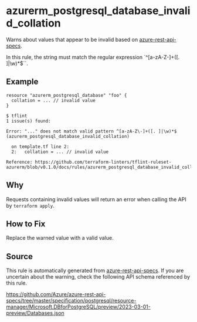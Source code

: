 <!--- This file generated by `tools/apispec-rule-gen/main.go`. DO NOT EDIT --->

# azurerm_postgresql_database_invalid_collation

Warns about values that appear to be invalid based on [azure-rest-api-specs](https://github.com/Azure/azure-rest-api-specs).

In this rule, the string must match the regular expression `^[a-zA-Z\-]+([. ]|\w)*$``.

## Example

```hcl
resource "azurerm_postgresql_database" "foo" {
  collation = ... // invalid value
}
```

```
$ tflint
1 issue(s) found:

Error: "..." does not match valid pattern ^[a-zA-Z\-]+([. ]|\w)*$ (azurerm_postgresql_database_invalid_collation)

  on template.tf line 2:
  2:   collation = ... // invalid value

Reference: https://github.com/terraform-linters/tflint-ruleset-azurerm/blob/v0.1.0/docs/rules/azurerm_postgresql_database_invalid_collation.md

```

## Why

Requests containing invalid values will return an error when calling the API by `terraform apply`.

## How to Fix

Replace the warned value with a valid value.

## Source

This rule is automatically generated from [azure-rest-api-specs](https://github.com/Azure/azure-rest-api-specs). If you are uncertain about the warning, check the following API schema referenced by this rule.

https://github.com/Azure/azure-rest-api-specs/tree/master/specification/postgresql/resource-manager/Microsoft.DBforPostgreSQL/preview/2023-03-01-preview/Databases.json
